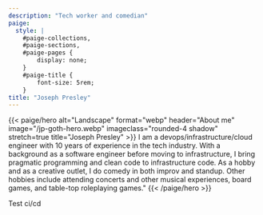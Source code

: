 ```yaml
---
description: "Tech worker and comedian"
paige:
  style: |
    #paige-collections,
    #paige-sections,
    #paige-pages {
        display: none;
    }
    #paige-title {
        font-size: 5rem;
    }
title: "Joseph Presley"
---
```


{{< paige/hero
    alt="Landscape"
    format="webp"
    header="About me"
    image="/jp-goth-hero.webp"
    imageclass="rounded-4 shadow"
    stretch=true
    title="Joseph Presley"
    >}}
I am a devops/infrastructure/cloud engineer with 10 years of experience in the tech industry. With a background as a software engineer before moving to infrastructure, I bring pragmatic programming and clean code to infrastructure code. As a hobby and as a creative outlet, I do comedy in both improv and standup. Other hobbies include attending concerts and other musical experiences, board games, and table-top roleplaying games."
{{< /paige/hero >}}

Test ci/cd